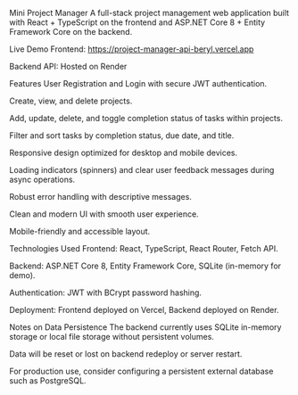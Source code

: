 Mini Project Manager
A full-stack project management web application built with React + TypeScript on the frontend and ASP.NET Core 8 + Entity Framework Core on the backend.

Live Demo
Frontend: https://project-manager-api-beryl.vercel.app

Backend API: Hosted on Render

Features
User Registration and Login with secure JWT authentication.

Create, view, and delete projects.

Add, update, delete, and toggle completion status of tasks within projects.

Filter and sort tasks by completion status, due date, and title.

Responsive design optimized for desktop and mobile devices.

Loading indicators (spinners) and clear user feedback messages during async operations.

Robust error handling with descriptive messages.

Clean and modern UI with smooth user experience.

Mobile-friendly and accessible layout.

Technologies Used
Frontend: React, TypeScript, React Router, Fetch API.

Backend: ASP.NET Core 8, Entity Framework Core, SQLite (in-memory for demo).

Authentication: JWT with BCrypt password hashing.

Deployment: Frontend deployed on Vercel, Backend deployed on Render.

Notes on Data Persistence
The backend currently uses SQLite in-memory storage or local file storage without persistent volumes.

Data will be reset or lost on backend redeploy or server restart.

For production use, consider configuring a persistent external database such as PostgreSQL.
